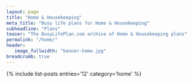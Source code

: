 ```yaml
---
layout: page
title: "Home & Housekeeping"
meta_title: "Busy life plans for Home & Housekeeping"
subheadline: "Plans"
teaser: "The BusyLifePlan.com archive of Home & Housekeeping plans"
permalink: "/home/"
header:
   image_fullwidth: "banner-home.jpg"	
breadcrumb: true
---
```

{% include list-posts entries='12' category='home' %}
